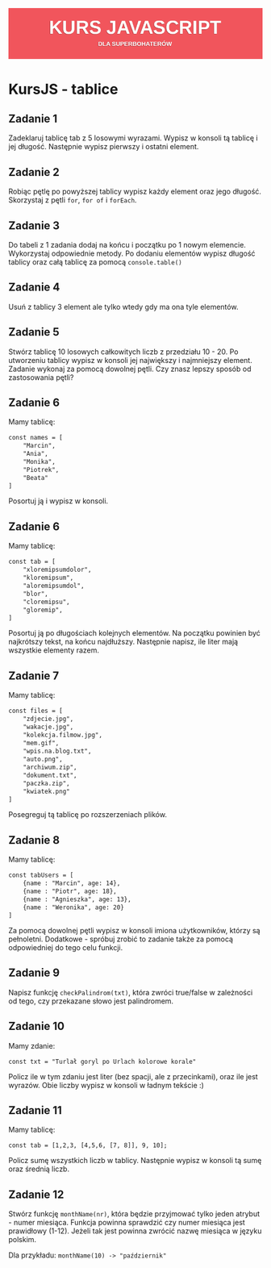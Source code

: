 ![](../../../kursjs.png)

# KursJS - tablice

## Zadanie 1
Zadeklaruj tablicę tab z 5 losowymi wyrazami. Wypisz w konsoli tą tablicę i jej długość. Następnie wypisz pierwszy i ostatni element.

## Zadanie 2
Robiąc pętlę po powyższej tablicy wypisz każdy element oraz jego długość. Skorzystaj z pętli `for`, `for of` i `forEach`.

## Zadanie 3
Do tabeli z 1 zadania dodaj na końcu i początku po 1 nowym elemencie.
Wykorzystaj odpowiednie metody. Po dodaniu elementów wypisz długość tablicy oraz całą tablicę za pomocą `console.table()`

## Zadanie 4
Usuń z tablicy 3 element ale tylko wtedy gdy ma ona tyle elementów.

## Zadanie 5
Stwórz tablicę 10 losowych całkowitych liczb z przedziału 10 - 20.
Po utworzeniu tablicy wypisz w konsoli jej największy i najmniejszy element. Zadanie wykonaj za pomocą dowolnej pętli. Czy znasz lepszy sposób od zastosowania pętli?

## Zadanie 6
Mamy tablicę:

```
const names = [
    "Marcin",
    "Ania",
    "Monika",
    "Piotrek",
    "Beata"
]
```
Posortuj ją i wypisz w konsoli.

## Zadanie 6
Mamy tablicę:

```
const tab = [
    "xloremipsumdolor",
    "kloremipsum",
    "aloremipsumdol",
    "blor",
    "cloremipsu",
    "gloremip",
]
```

Posortuj ją po długościach kolejnych elementów. Na początku powinien być najkrótszy tekst, na końcu najdłuższy. Następnie napisz, ile liter mają wszystkie elementy razem.

## Zadanie 7
Mamy tablicę:

```
const files = [
    "zdjecie.jpg",
    "wakacje.jpg",
    "kolekcja.filmow.jpg",
    "mem.gif",
    "wpis.na.blog.txt",
    "auto.png",
    "archiwum.zip",
    "dokument.txt",
    "paczka.zip",
    "kwiatek.png"
]
```

Posegreguj tą tablicę po rozszerzeniach plików.

## Zadanie 8
Mamy tablicę:

```
const tabUsers = [
    {name : "Marcin", age: 14},
    {name : "Piotr", age: 18},
    {name : "Agnieszka", age: 13},
    {name : "Weronika", age: 20}
]
```

Za pomocą dowolnej pętli wypisz w konsoli imiona użytkowników, którzy są pełnoletni.
Dodatkowe - spróbuj zrobić to zadanie także za pomocą odpowiedniej do tego celu funkcji.

## Zadanie 9
Napisz funkcję `checkPalindrom(txt)`, która zwróci true/false w zależności od tego, czy przekazane słowo jest palindromem.

## Zadanie 10
Mamy zdanie:

```
const txt = "Turlał goryl po Urlach kolorowe korale"
```

Policz ile w tym zdaniu jest liter (bez spacji, ale z przecinkami), oraz ile jest wyrazów. Obie liczby wypisz w konsoli w ładnym tekście :)

## Zadanie 11
Mamy tablicę:

```
const tab = [1,2,3, [4,5,6, [7, 8]], 9, 10];
```

Policz sumę wszystkich liczb w tablicy.
Następnie wypisz w konsoli tą sumę oraz średnią liczb.

## Zadanie 12
Stwórz funkcję `monthName(nr)`, która będzie przyjmować tylko jeden atrybut - numer miesiąca. Funkcja powinna sprawdzić czy numer miesiąca jest prawidłowy (1-12). Jeżeli tak jest powinna zwrócić nazwę miesiąca w języku polskim.

Dla przykładu:
`monthName(10) -> "październik"`